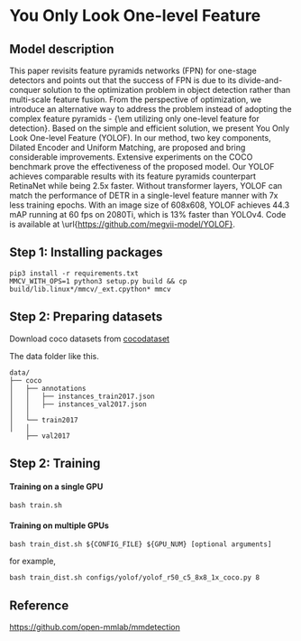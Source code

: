 # You Only Look One-level Feature

## Model description

This paper revisits feature pyramids networks (FPN) for one-stage detectors and points out that the success of FPN is due to its divide-and-conquer solution to the optimization problem in object detection rather than multi-scale feature fusion. From the perspective of optimization, we introduce an alternative way to address the problem instead of adopting the complex feature pyramids - {\em utilizing only one-level feature for detection}. Based on the simple and efficient solution, we present You Only Look One-level Feature (YOLOF). In our method, two key components, Dilated Encoder and Uniform Matching, are proposed and bring considerable improvements. Extensive experiments on the COCO benchmark prove the effectiveness of the proposed model. Our YOLOF achieves comparable results with its feature pyramids counterpart RetinaNet while being 2.5x faster. Without transformer layers, YOLOF can match the performance of DETR in a single-level feature manner with 7x less training epochs. With an image size of 608x608, YOLOF achieves 44.3 mAP running at 60 fps on 2080Ti, which is 13% faster than YOLOv4. Code is available at \url{https://github.com/megvii-model/YOLOF}.

## Step 1: Installing packages

```
pip3 install -r requirements.txt
MMCV_WITH_OPS=1 python3 setup.py build && cp build/lib.linux*/mmcv/_ext.cpython* mmcv
```


## Step 2: Preparing datasets

Download coco datasets from [cocodataset](https://cocodataset.org/#download) 

The data folder like this.
````
data/
├── coco
│   ├── annotations
│   │   ├── instances_train2017.json
│   │   ├── instances_val2017.json
│   │   
│   └── train2017
│   │   
    ├── val2017

````


## Step 2: Training

#### Training on a single GPU

```
bash train.sh
```

#### Training on multiple GPUs

```
bash train_dist.sh ${CONFIG_FILE} ${GPU_NUM} [optional arguments]
```
for example,
```
bash train_dist.sh configs/yolof/yolof_r50_c5_8x8_1x_coco.py 8
```

## Reference
https://github.com/open-mmlab/mmdetection